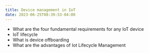 ```yaml
---
title: Device management in IoT
date: 2023-06-25T08:39:53-04:00
---
```


- What are the four fundamental requirements for any IoT device
- IoT lifecycle
- What is device offboarding
- What are the advantages of Iot Lifecycle Management